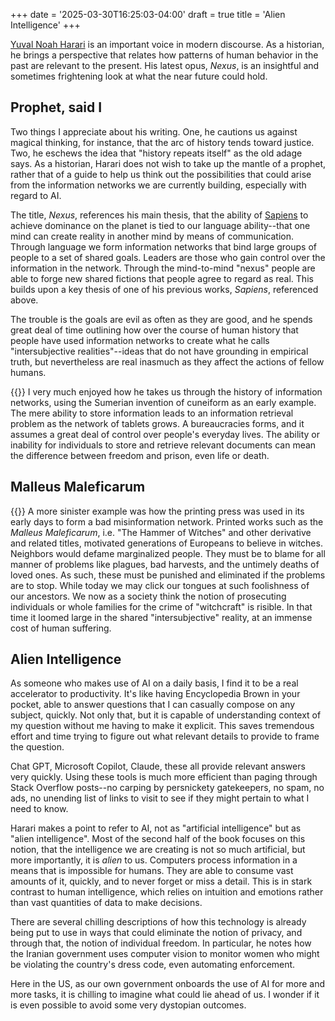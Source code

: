 +++
date = '2025-03-30T16:25:03-04:00'
draft = true
title = 'Alien Intelligence'
+++

[Yuval Noah Harari](https://www.ynharari.com) is an important voice in
modern discourse. As a historian, he brings a perspective that relates
how patterns of human behavior in the past are relevant to the present.
His latest opus, _Nexus_,
is an insightful and sometimes frightening look at what the near future
could hold.

## Prophet, said I
Two things I appreciate about his writing. One, he cautions us against magical thinking, for instance,
that the arc of history tends toward justice.
Two, he eschews the idea that "history repeats itself" as the old adage says. 
As a historian, Harari 
does not wish to take up the mantle of a prophet, rather that of a guide to help us think
out the possibilities that could arise from the information networks we are currently building, 
especially with regard to AI. 

The title, _Nexus_, references his main thesis, that the ability 
of [Sapiens](https://www.ynharari.com/book/sapiens-2/) to achieve dominance
on the planet is tied to our language ability--that one mind can create reality
in another mind by means of communication. Through
language we form information networks that bind large groups of people to a set of
shared goals. Leaders are those who gain control over the information in the network.
Through the mind-to-mind "nexus" people are able to forge new shared fictions that people
agree to regard as real. This builds upon a key thesis of one of his previous 
works, _Sapiens_, referenced above.

The trouble is the goals are evil as often as they are good, and he spends great deal
of time outlining how over the course of human history that people have used information
networks to create what he calls "intersubjective realities"--ideas that do not 
have grounding in empirical truth, but nevertheless are real inasmuch as they affect the actions
of fellow humans.

{{<floatimg side="left" src="./cuneiform-tablet-in-hand.jpg" alt="An Artifact with Cuneiform writing on it" >}}
I very much enjoyed how he takes us through the history of information networks,
using the Sumerian invention of cuneiform as an early example. The mere ability to store information
leads to an information retrieval problem as the network of tablets grows. 
A bureaucracies forms, and it assumes a great deal of control over people's everyday lives. 
The ability or inability for individuals to store and retrieve relevant documents can
mean the difference between freedom and prison, even life or death. 

## Malleus Maleficarum
{{<floatimg side="right" src="./malleus.jpg" width="250" alt="An Artifact with Cuneiform writing on it" >}}
A more sinister example was how the printing press was used in its early days to
form a bad misinformation network. 
Printed works such as the _Malleus Maleficarum_, i.e. "The Hammer of Witches" and other derivative and related
titles, motivated generations of Europeans to believe in witches. Neighbors would
defame marginalized people. They must be to blame for all manner of problems like plagues,
bad harvests, and the untimely deaths of loved ones. As such, these must be punished and
eliminated if the problems are to stop.
While today we may click our tongues at such foolishness of our ancestors. We now as a society 
think the notion of prosecuting individuals or whole families for the crime of "witchcraft" is risible. In that
time it loomed large in the shared "intersubjective" reality, at an immense cost of human suffering.


## Alien Intelligence
As someone who makes use of AI on a daily basis, I find it to be a real accelerator to productivity. 
It's like having Encyclopedia Brown in your pocket, able to answer questions that I can casually compose
on any subject, quickly. Not only that, but it is capable of understanding context of my 
question without me having to make it explicit. This saves
tremendous effort and time trying to figure out what relevant details to provide to frame the question.

Chat GPT, Microsoft Copilot, Claude, these all provide relevant answers very quickly. 
Using these tools is much more efficient than paging through Stack Overflow posts--no carping by persnickety 
gatekeepers, no spam, no ads, no unending list of links to visit to see
if they might pertain to what I need to know.

Harari makes a point to refer to AI, not as "artificial intelligence" but as "alien intelligence".
Most of the second half of the book focuses on this notion, that the intelligence we are creating
is not so much artificial, but more importantly, it is _alien_ to us. Computers 
process information in a means that is impossible for humans. They are able to consume vast amounts of it, 
quickly, and to never forget or miss a detail. This is in stark contrast to human intelligence,
which relies on intuition and emotions rather than vast quantities of data to make decisions.

There are several chilling descriptions of how this technology is already being put to use in ways
that could eliminate the notion of privacy, and through that, the notion of individual freedom. In 
particular, he notes how the Iranian government uses computer vision to monitor women who might be 
violating the country's dress code, even automating enforcement.

Here in the US, as our own government onboards the use of AI for more and more tasks, it is chilling to
imagine what could lie ahead of us. I wonder if it is even possible to avoid some very dystopian outcomes.
